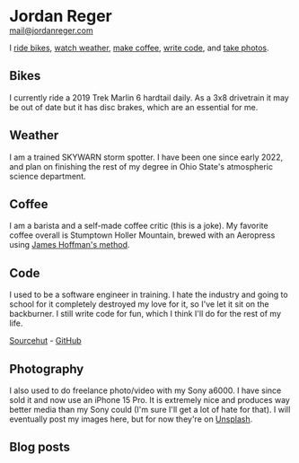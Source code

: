 <style>nav{display:none}ul:not(footer ul){list-style-type:none;padding-left:0}</style>

<h1 style="margin-top:0;margin-bottom:0">Jordan Reger</h1>
<p style="margin-top:0"><a href="mailto:mail@jordanreger.com">mail@jordanreger.com</a></p>

I [ride bikes](#bikes), [watch weather](#weather), [make coffee](#coffee), [write code](#code), and [take photos](#photography).

## Bikes
I currently ride a 2019 Trek Marlin 6 hardtail daily. As a 3x8 drivetrain it may be out of date but it has disc brakes, which are an essential for me.

## Weather
I am a trained SKYWARN storm spotter. I have been one since early 2022, and plan on finishing the rest of my degree in Ohio State's atmospheric science department.

## Coffee
I am a barista and a self-made coffee critic (this is a joke). My favorite coffee overall is Stumptown Holler Mountain, brewed with an Aeropress using [James Hoffman's method](https://youtu.be/j6VlT_jUVPc?si=lnts2JtSifNClmAl).

## Code
I used to be a software engineer in training. I hate the industry and going to school for it completely destroyed my love for it, so I've let it sit on the backburner. I still write code for fun, which I think I'll do for the rest of my life.

[Sourcehut](https://sr.ht/~jordanreger) - [GitHub](https://github.com/jordanreger)

## Photography
I also used to do freelance photo/video with my Sony a6000. I have since sold it and now use an iPhone 15 Pro. It is extremely nice and produces way better media than my Sony could (I'm sure I'll get a lot of hate for that). I will eventually post my images here, but for now they're on [Unsplash](https://unsplash.com/jordanreger).

## Blog posts